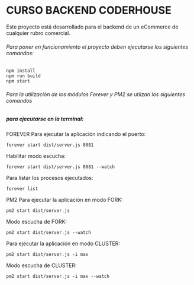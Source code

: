 # CURSO BACKEND CODERHOUSE

Este proyecto está desarrollado para el backend de un eCommerce de cualquier rubro comercial. 

###### Para poner en funcionamiento el proyecto deben ejecutarse los siguientes comandos:
```
npm install
npm run build
npm start
```

###### Para la utilización de los módulos Forever y PM2 se utilzan los siguientes comandos 
##### para ejecutarse en la terminal:

FOREVER
Para ejecutar la aplicación indicando el puerto:
```
forever start dist/server.js 8081
```

Habilitar modo escucha:
```
forever start dist/server.js 8081 --watch
```

Para listar los procesos ejecutados:
```
forever list
```

PM2
Para ejecutar la aplicación en modo FORK:
```
pm2 start dist/server.js
```

Modo escucha de FORK:
```
pm2 start dist/server.js --watch
```

Para ejecutar la aplicación en modo CLUSTER:
```
pm2 start dist/server.js -i max
```

Modo escucha de CLUSTER:
```
pm2 start dist/server.js -i max --watch
```
